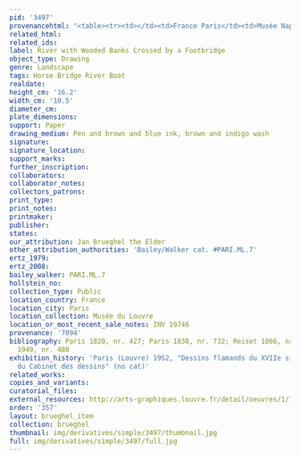 ```yaml
---
pid: '3497'
provenancehtml: "<table><tr><td></td><td>France Paris</td><td>Musée Napoléon</td></tr></table>"
related_html:
related_ids:
label: River with Wooded Banks Crossed by a Footbridge
object_type: Drawing
genre: Landscape
tags: Horse Bridge River Boat
realdate:
height_cm: '16.2'
width_cm: '10.5'
diameter_cm:
plate_dimensions:
support: Paper
drawing_medium: Pen and brown and blue ink, brown and indigo wash
signature:
signature_location:
support_marks:
further_inscription:
collaborators:
collaborator_notes:
collectors_patrons:
print_type:
print_notes:
printmaker:
publisher:
states:
our_attribution: Jan Brueghel the Elder
other_attribution_authorities: 'Bailey/Walker cat. #PARI.ML.7'
ertz_1979:
ertz_2008:
bailey_walker: PARI.ML.7
hollstein_no:
collection_type: Public
location_country: France
location_city: Paris
location_collection: Musée du Louvre
location_or_most_recent_sale_notes: INV 19746
provenance: '7094'
bibliography: Paris 1820, nr. 427; Paris 1838, nr. 732; Reiset 1866, nr. 481; Lugt
  1949, nr. 480
exhibition_history: 'Paris (Louvre) 1952, "Dessins flamands du XVIIe siècle: IIe exposition
  du Cabinet des dessins" (no cat)'
related_works:
copies_and_variants:
curatorial_files:
external_resources: http://arts-graphiques.louvre.fr/detail/oeuvres/1/109888-Riviere-bordee-de-rives-boisees-traversee-par-une-passerelle-en-bois
order: '357'
layout: brueghel_item
collection: brueghel
thumbnail: img/derivatives/simple/3497/thumbnail.jpg
full: img/derivatives/simple/3497/full.jpg
---
```

